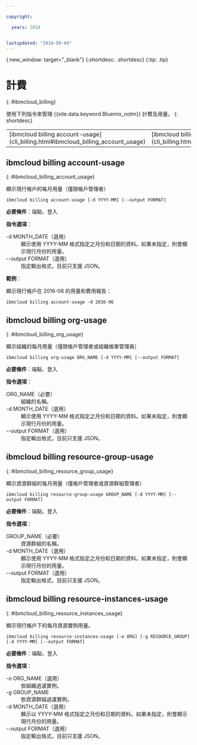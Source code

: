 ```yaml
---

copyright:

  years: 2018


lastupdated: "2018-09-04"
---
```


{:new_window: target="_blank"}
{:shortdesc: .shortdesc}
{:tip: .tip}

# 計費 
{: #ibmcloud_billing}

使用下列指令來管理 {{site.data.keyword.Bluemix_notm}} 計費及用量。
{: shortdesc}

<table summary="您可以用來管理 {{site.data.keyword.Bluemix_notm}} 計費及用量的 ibmcloud 指令。">
 <thead>
 </thead>
 <tbody>
<tr>
  <td>[ibmcloud billing account-usage](cli_billing.html#ibmcloud_billing_account_usage)</td>
  <td>[ibmcloud billing org-usage](cli_billing.html#ibmcloud_billing_org_usage)</td>
  <td>[ibmcloud billing resource-group-usage](cli_billing.html#ibmcloud_billing_resource_group_usage)</td>
  <td>[ibmcloud billing resource-instances-usage](cli_billing.html#ibmcloud_billing_resource_instances_usage)</td>
 </tr>
 </tbody>
 </table>
 
 
 ## ibmcloud billing account-usage
{: #ibmcloud_billing_account_usage}

顯示現行帳戶的每月用量（僅限帳戶管理者）

```
ibmcloud billing account-usage [-d YYYY-MM] [--output FORMAT]
```

<strong>必要條件</strong>：端點、登入

<strong>指令選項</strong>：

<dl>
  <dt>-d MONTH_DATE（選用）</dt>
  <dd>顯示使用 YYYY-MM 格式指定之月份和日期的資料。如果未指定，則會顯示現行月份的用量。</dd>
  <dt>--output FORMAT（選用）</dt>
  <dd>指定輸出格式，目前只支援 JSON。</dd>
</dl>

<strong>範例</strong>：

顯示現行帳戶在 2016-06 的用量和費用報告：

```
ibmcloud billing account-usage -d 2016-06
```

## ibmcloud billing org-usage
{: #ibmcloud_billing_org_usage}

顯示組織的每月用量（僅限帳戶管理者或組織帳單管理員）

```
ibmcloud billing org-usage ORG_NAME [-d YYYY-MM] [--output FORMAT]
```

<strong>必要條件</strong>：端點、登入

<strong>指令選項</strong>：

<dl>
  <dt>ORG_NAME（必要）</dt>
  <dd>組織的名稱。</dd>
  <dt>-d MONTH_DATE（選用）</dt>
  <dd>顯示使用 YYYY-MM 格式指定之月份和日期的資料。如果未指定，則會顯示現行月份的用量。</dd>
  <dt>--output FORMAT（選用）</dt>
  <dd>指定輸出格式，目前只支援 JSON。</dd>
</dl>

## ibmcloud billing resource-group-usage
{: #ibmcloud_billing_resource_group_usage}

顯示資源群組的每月用量（僅帳戶管理者或資源群組管理者）

```
ibmcloud billing resource-group-usage GROUP_NAME [-d YYYY-MM] [--output FORMAT]
```

<strong>必要條件</strong>：端點、登入

<strong>指令選項</strong>：

<dl>
  <dt>GROUP_NAME（必要）</dt>
  <dd>資源群組的名稱。</dd>
  <dt>-d MONTH_DATE（選用）</dt>
  <dd>顯示使用 YYYY-MM 格式指定之月份和日期的資料。如果未指定，則會顯示現行月份的用量。</dd>
  <dt>--output FORMAT（選用）</dt>
  <dd>指定輸出格式，目前只支援 JSON。</dd>
</dl>

## ibmcloud billing resource-instances-usage
{: #ibmcloud_billing_resource_instances_usage}

顯示現行帳戶下的每月資源實例用量。

```
ibmcloud billing resource-instances-usage [-o ORG] [-g RESOURCE_GROUP] [-d YYYY-MM] [--output FORMAT]
```

<strong>必要條件</strong>：端點、登入

<strong>指令選項</strong>：

<dl>
  <dt>-o ORG_NAME（選用）</dt>
  <dd>依組織過濾實例。</dd>
  <dt>-g GROUP_NAME</dt>
  <dd>依資源群組過濾實例。</dd>
  <dt>-d MONTH_DATE（選用）</dt>
  <dd>顯示以 YYYY-MM 格式指定之月份和日期的資料。如果未指定，則會顯示現行月份的用量。</dd>
  <dt>--output FORMAT（選用）</dt>
  <dd>指定輸出格式，目前只支援 JSON。</dd>
</dl>
